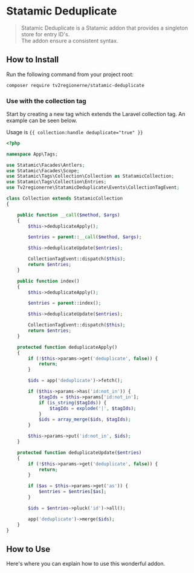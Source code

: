 # Statamic Deduplicate

> Statamic Deduplicate is a Statamic addon that provides a singleton store for entry ID's.  
> The addon ensure a consistent syntax.

## How to Install

Run the following command from your project root:

``` bash
composer require tv2regionerne/statamic-deduplicate
```

### Use with the collection tag
Start by creating a new tag which extends the Laravel collection tag.
An example can be seen below.

Usage is ```{{ collection:handle deduplicate="true" }}``` 

```php
<?php

namespace App\Tags;

use Statamic\Facades\Antlers;
use Statamic\Facades\Scope;
use Statamic\Tags\Collection\Collection as StatamicCollection;
use Statamic\Tags\Collection\Entries;
use Tv2regionerne\StatamicDeduplicate\Events\CollectionTagEvent;

class Collection extends StatamicCollection
{

    public function __call($method, $args)
    {
        $this->deduplicateApply();

        $entries = parent::__call($method, $args);

        $this->deduplicateUpdate($entries);

        CollectionTagEvent::dispatch($this);
        return $entries;
    }

    public function index()
    {
        $this->deduplicateApply();

        $entries = parent::index();

        $this->deduplicateUpdate($entries);

        CollectionTagEvent::dispatch($this);
        return $entries;
    }

    protected function deduplicateApply()
    {
        if (!$this->params->get('deduplicate', false)) {
            return;
        }

        $ids = app('deduplicate')->fetch();

        if ($this->params->has('id:not_in')) {
            $tagIds = $this->params['id:not_in'];
            if (is_string($tagIds)) {
                $tagIds = explode('|', $tagIds);
            }
            $ids = array_merge($ids, $tagIds);
        }

        $this->params->put('id:not_in', $ids);
    }

    protected function deduplicateUpdate($entries)
    {
        if (!$this->params->get('deduplicate', false)) {
            return;
        }

        if ($as = $this->params->get('as')) {
            $entries = $entries[$as];
        }

        $ids = $entries->pluck('id')->all();

        app('deduplicate')->merge($ids);
    }
}

```

## How to Use

Here's where you can explain how to use this wonderful addon.
